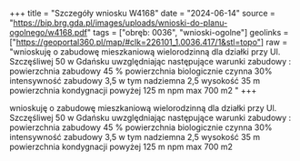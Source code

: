 +++
title = "Szczegóły wniosku W4168"
date = "2024-06-14"
source = "https://bip.brg.gda.pl/images/uploads/wnioski-do-planu-ogolnego/w4168.pdf"
tags = ["obręb: 0036", "wnioski-ogolne"]
geolinks = ["https://geoportal360.pl/map/#clk=226101_1.0036.417/1&stl=topo"]
raw = "wnioskuję o zabudowę mieszkaniową wielorodzinną dla działki przy Ul. Szczęśliwej 50 w Gdańsku uwzględniając następujące warunki zabudowy : powierzchnia zabudowy 45 % powierzchnia biologicznie czynna 30% intensywność zabudowy 3,5 w tym nadziemna 2,5 wysokość 35 m powierzchnia kondygnacji powyżej 125 m npm max 700 m2 "
+++

wnioskuję o zabudowę mieszkaniową wielorodzinną dla działki przy Ul. Szczęśliwej
50 w Gdańsku uwzględniając następujące warunki zabudowy : powierzchnia zabudowy 45 %
powierzchnia biologicznie czynna 30% intensywność zabudowy 3,5 w tym nadziemna 2,5
wysokość 35 m powierzchnia kondygnacji powyżej 125 m npm max 700 m2



